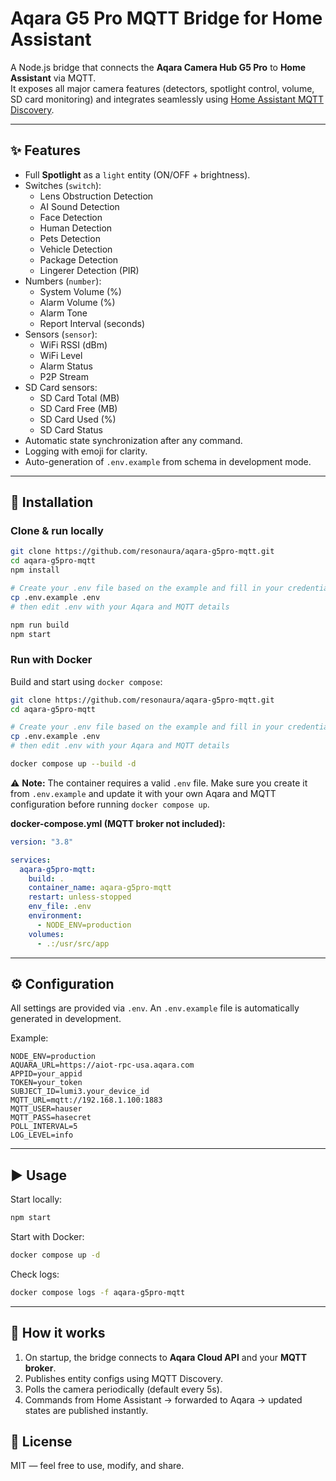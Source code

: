 # Aqara G5 Pro MQTT Bridge for Home Assistant

A Node.js bridge that connects the **Aqara Camera Hub G5 Pro** to **Home Assistant** via MQTT.  
It exposes all major camera features (detectors, spotlight control, volume, SD card monitoring) and integrates seamlessly using [Home Assistant MQTT Discovery](https://www.home-assistant.io/docs/mqtt/discovery/).

---

## ✨ Features

- Full **Spotlight** as a `light` entity (ON/OFF + brightness).
- Switches (`switch`):
  - Lens Obstruction Detection
  - AI Sound Detection
  - Face Detection
  - Human Detection
  - Pets Detection
  - Vehicle Detection
  - Package Detection
  - Lingerer Detection (PIR)
- Numbers (`number`):
  - System Volume (%)
  - Alarm Volume (%)
  - Alarm Tone
  - Report Interval (seconds)
- Sensors (`sensor`):
  - WiFi RSSI (dBm)
  - WiFi Level
  - Alarm Status
  - P2P Stream
- SD Card sensors:
  - SD Card Total (MB)
  - SD Card Free (MB)
  - SD Card Used (%)
  - SD Card Status
- Automatic state synchronization after any command.
- Logging with emoji for clarity.
- Auto-generation of `.env.example` from schema in development mode.

---

## 🚀 Installation

### Clone & run locally

```bash
git clone https://github.com/resonaura/aqara-g5pro-mqtt.git
cd aqara-g5pro-mqtt
npm install

# Create your .env file based on the example and fill in your credentials
cp .env.example .env
# then edit .env with your Aqara and MQTT details

npm run build
npm start
```

### Run with Docker

Build and start using `docker compose`:

```bash
git clone https://github.com/resonaura/aqara-g5pro-mqtt.git
cd aqara-g5pro-mqtt

# Create your .env file based on the example and fill in your credentials
cp .env.example .env
# then edit .env with your Aqara and MQTT details

docker compose up --build -d
```

⚠️ **Note:** The container requires a valid `.env` file. Make sure you create it from `.env.example` and update it with your own Aqara and MQTT configuration before running `docker compose up`.

**docker-compose.yml (MQTT broker not included):**

```yaml
version: "3.8"

services:
  aqara-g5pro-mqtt:
    build: .
    container_name: aqara-g5pro-mqtt
    restart: unless-stopped
    env_file: .env
    environment:
      - NODE_ENV=production
    volumes:
      - .:/usr/src/app
```

---

## ⚙️ Configuration

All settings are provided via `.env`.
An `.env.example` file is automatically generated in development.

Example:

```env
NODE_ENV=production
AQUARA_URL=https://aiot-rpc-usa.aqara.com
APPID=your_appid
TOKEN=your_token
SUBJECT_ID=lumi3.your_device_id
MQTT_URL=mqtt://192.168.1.100:1883
MQTT_USER=hauser
MQTT_PASS=hasecret
POLL_INTERVAL=5
LOG_LEVEL=info
```

---

## ▶️ Usage

Start locally:

```bash
npm start
```

Start with Docker:

```bash
docker compose up -d
```

Check logs:

```bash
docker compose logs -f aqara-g5pro-mqtt
```

---

## 📡 How it works

1. On startup, the bridge connects to **Aqara Cloud API** and your **MQTT broker**.
2. Publishes entity configs using MQTT Discovery.
3. Polls the camera periodically (default every 5s).
4. Commands from Home Assistant → forwarded to Aqara → updated states are published instantly.

## 📜 License

MIT — feel free to use, modify, and share.
